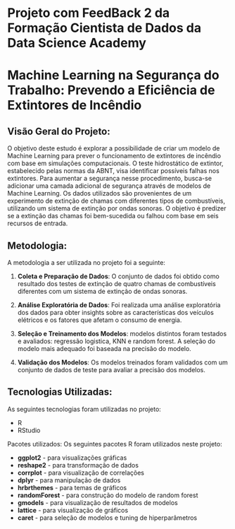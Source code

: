 # Projeto com FeedBack 2 da Formação Cientista de Dados da Data Science Academy
# Machine Learning na Segurança do Trabalho: Prevendo a Eficiência de Extintores de Incêndio
## Visão Geral do Projeto:
O objetivo deste estudo é explorar a possibilidade de criar um modelo de Machine Learning para prever o funcionamento de extintores de incêndio com base em simulações computacionais. O teste hidrostático de extintor, estabelecido pelas normas da ABNT, visa identificar possíveis falhas nos extintores. Para aumentar a segurança nesse procedimento, busca-se adicionar uma camada adicional de segurança através de modelos de Machine Learning. Os dados utilizados são provenientes de um experimento de extinção de chamas com diferentes tipos de combustíveis, utilizando um sistema de extinção por ondas sonoras. O objetivo é predizer se a extinção das chamas foi bem-sucedida ou falhou com base em seis recursos de entrada.

## Metodologia:
A metodologia a ser utilizada no projeto foi a seguinte:

1. **Coleta e Preparação de Dados**: O conjunto de dados foi obtido como resultado dos testes de extinção de quatro chamas de combustíveis diferentes com um sistema de extinção de ondas sonoras.

2. **Análise Exploratória de Dados**: Foi realizada uma análise exploratória dos dados para obter insights sobre as características dos veículos elétricos e os fatores que afetam o consumo de energia.

3. **Seleção e Treinamento dos Modelos**: modelos distintos foram testados e avaliados: regressão logistica, KNN e random forest. A seleção do modelo mais adequado foi baseada na precisão do modelo.

4. **Validação dos Modelos**: Os modelos treinados foram validados com um conjunto de dados de teste para avaliar a precisão dos modelos.

## Tecnologias Utilizadas:
As seguintes tecnologias foram utilizadas no projeto:

- R
- RStudio

Pacotes utilizados:
Os seguintes pacotes R foram utilizados neste projeto:

- **ggplot2** - para visualizações gráficas
- **reshape2** - para transformação de dados
- **corrplot** - para visualização de correlações
- **dplyr** - para manipulação de dados
- **hrbrthemes** - para temas de gráficos
- **randomForest** - para construção do modelo de random forest
- **gmodels** - para visualização de resultados de modelos
- **lattice** - para visualização de gráficos
- **caret** - para seleção de modelos e tuning de hiperparâmetros



